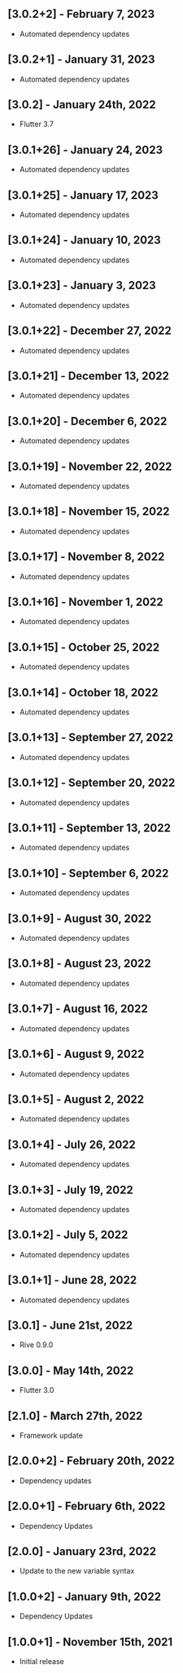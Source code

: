 ## [3.0.2+2] - February 7, 2023

* Automated dependency updates


## [3.0.2+1] - January 31, 2023

* Automated dependency updates


## [3.0.2] - January 24th, 2022

* Flutter 3.7


## [3.0.1+26] - January 24, 2023

* Automated dependency updates


## [3.0.1+25] - January 17, 2023

* Automated dependency updates


## [3.0.1+24] - January 10, 2023

* Automated dependency updates


## [3.0.1+23] - January 3, 2023

* Automated dependency updates


## [3.0.1+22] - December 27, 2022

* Automated dependency updates


## [3.0.1+21] - December 13, 2022

* Automated dependency updates


## [3.0.1+20] - December 6, 2022

* Automated dependency updates


## [3.0.1+19] - November 22, 2022

* Automated dependency updates


## [3.0.1+18] - November 15, 2022

* Automated dependency updates


## [3.0.1+17] - November 8, 2022

* Automated dependency updates


## [3.0.1+16] - November 1, 2022

* Automated dependency updates


## [3.0.1+15] - October 25, 2022

* Automated dependency updates


## [3.0.1+14] - October 18, 2022

* Automated dependency updates


## [3.0.1+13] - September 27, 2022

* Automated dependency updates


## [3.0.1+12] - September 20, 2022

* Automated dependency updates


## [3.0.1+11] - September 13, 2022

* Automated dependency updates


## [3.0.1+10] - September 6, 2022

* Automated dependency updates


## [3.0.1+9] - August 30, 2022

* Automated dependency updates


## [3.0.1+8] - August 23, 2022

* Automated dependency updates


## [3.0.1+7] - August 16, 2022

* Automated dependency updates


## [3.0.1+6] - August 9, 2022

* Automated dependency updates


## [3.0.1+5] - August 2, 2022

* Automated dependency updates


## [3.0.1+4] - July 26, 2022

* Automated dependency updates


## [3.0.1+3] - July 19, 2022

* Automated dependency updates


## [3.0.1+2] - July 5, 2022

* Automated dependency updates


## [3.0.1+1] - June 28, 2022

* Automated dependency updates


## [3.0.1] - June 21st, 2022

* Rive 0.9.0


## [3.0.0] - May 14th, 2022

* Flutter 3.0


## [2.1.0] - March 27th, 2022

* Framework update


## [2.0.0+2] - February 20th, 2022

* Dependency updates


## [2.0.0+1] - February 6th, 2022

* Dependency Updates


## [2.0.0] - January 23rd, 2022

* Update to the new variable syntax


## [1.0.0+2] - January 9th, 2022

* Dependency Updates


## [1.0.0+1] - November 15th, 2021

* Initial release




























